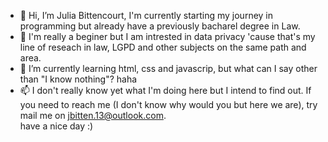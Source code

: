 - 👋 Hi, I’m Julia Bittencourt, I'm currently starting my journey in programming but already have a previously bacharel degree in Law. 
- 👀 I'm really a beginer but I am intrested in data privacy 'cause that's my line of reseach in law, LGPD and other subjects on the same path and area. 
- 🌱 I’m currently learning html, css and javascrip, but what can I say other than "I know nothing"? haha
- 📫 I don't really know yet what I'm doing here but I intend to find out. If you need to reach me (I don't know why would you but here we are), try mail me on jbitten.13@outlook.com.<br>
  have a nice day :) 
<!---
Jules-Bitten/Jules-Bitten is a ✨ special ✨ repository because its `README.md` (this file) appears on your GitHub profile.
You can click the Preview link to take a look at your changes.
--->
